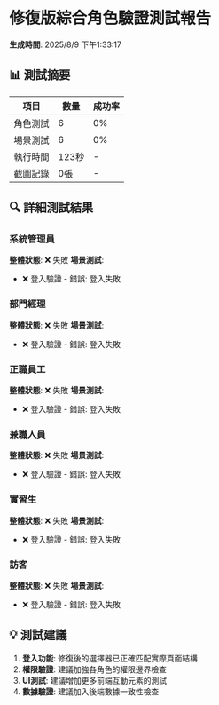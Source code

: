 # 修復版綜合角色驗證測試報告

**生成時間**: 2025/8/9 下午1:33:17

## 📊 測試摘要

| 項目 | 數量 | 成功率 |
|------|------|--------|
| 角色測試 | 6 | 0% |
| 場景測試 | 6 | 0% |
| 執行時間 | 123秒 | - |
| 截圖記錄 | 0張 | - |

## 🔍 詳細測試結果

### 系統管理員
**整體狀態**: ❌ 失敗
**場景測試**:

- ❌ 登入驗證 - 錯誤: 登入失敗

### 部門經理
**整體狀態**: ❌ 失敗
**場景測試**:

- ❌ 登入驗證 - 錯誤: 登入失敗

### 正職員工
**整體狀態**: ❌ 失敗
**場景測試**:

- ❌ 登入驗證 - 錯誤: 登入失敗

### 兼職人員
**整體狀態**: ❌ 失敗
**場景測試**:

- ❌ 登入驗證 - 錯誤: 登入失敗

### 實習生
**整體狀態**: ❌ 失敗
**場景測試**:

- ❌ 登入驗證 - 錯誤: 登入失敗

### 訪客
**整體狀態**: ❌ 失敗
**場景測試**:

- ❌ 登入驗證 - 錯誤: 登入失敗

## 💡 測試建議

1. **登入功能**: 修復後的選擇器已正確匹配實際頁面結構
2. **權限驗證**: 建議加強各角色的權限邊界檢查
3. **UI測試**: 建議增加更多前端互動元素的測試
4. **數據驗證**: 建議加入後端數據一致性檢查

